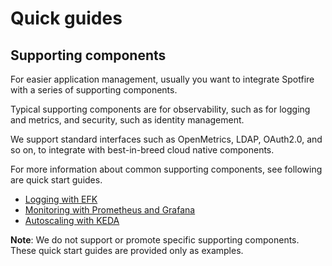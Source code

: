 # Quick guides

## Supporting components

For easier application management, usually you want to integrate Spotfire with a series of supporting components.

Typical supporting components are for observability, such as for logging and metrics, and security, such as identity management.

We support standard interfaces such as OpenMetrics, LDAP, OAuth2.0, and so on, to integrate with best-in-breed cloud native components.

For more information about common supporting components, see following are quick start guides.
- [Logging with EFK](logging-with-efk.md)
- [Monitoring with Prometheus and Grafana](monitoring-with-prometheus.md)
- [Autoscaling with KEDA](autoscaling-with-keda.md)

**Note**: We do not support or promote specific supporting components. These quick start guides are provided only as examples.
